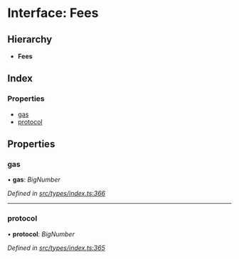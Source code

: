 # Interface: Fees

## Hierarchy

* **Fees**

## Index

### Properties

* [gas](types.fees.md#gas)
* [protocol](types.fees.md#protocol)

## Properties

###  gas

• **gas**: *BigNumber*

*Defined in [src/types/index.ts:366](https://github.com/PolymathNetwork/polymesh-sdk/blob/73feada/src/types/index.ts#L366)*

___

###  protocol

• **protocol**: *BigNumber*

*Defined in [src/types/index.ts:365](https://github.com/PolymathNetwork/polymesh-sdk/blob/73feada/src/types/index.ts#L365)*
